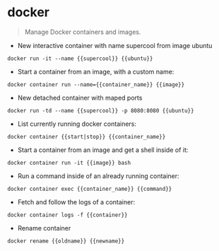 # docker

> Manage Docker containers and images.

- New interactive container with name supercool from image ubuntu 

`docker run -it --name {{supercool}} {{ubuntu}}`

- Start a container from an image, with a custom name:

`docker container run --name={{container_name}} {{image}}`

- New detached container with maped ports

`docker run -td --name {{supercool}} -p 8080:8080 {{ubuntu}}`

- List currently running docker containers:

`docker container {{start|stop}} {{container_name}}`

- Start a container from an image and get a shell inside of it:

`docker container run -it {{image}} bash`

- Run a command inside of an already running container:

`docker container exec {{container_name}} {{command}}`

- Fetch and follow the logs of a container:

`docker container logs -f {{container}}`

- Rename container

`docker rename {{oldname}} {{newname}}`
